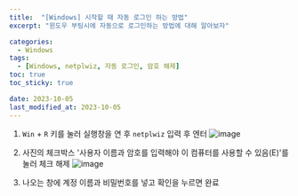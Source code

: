 ```yaml
---
title:  "[Windows] 시작할 때 자동 로그인 하는 방법"
excerpt: "윈도우 부팅시에 자동으로 로그인하는 방법에 대해 알아보자"

categories:
  - Windows
tags:
  - [Windows, netplwiz, 자동 로그인, 암호 해제]
toc: true
toc_sticky: true

date: 2023-10-05
last_modified_at: 2023-10-05
---
```


1. ``Win`` + ``R`` 키를 눌러 실행창을 연 후 ``netplwiz`` 입력 후 엔터
![image](https://github.com/98tech-savvy/98tech-savvy.github.io/assets/128434645/2d34cccb-8379-4e1a-80c9-b3e6f9874f76)

2. 사진의 체크박스 '사용자 이름과 암호를 입력해야 이 컴퓨터를 사용할 수 있음(E)'를 눌러 체크 해제
![image](https://github.com/98tech-savvy/98tech-savvy.github.io/assets/128434645/70b88855-eb69-4fe4-b4ab-4a0552318aaa)

3. 나오는 창에 계정 이름과 비밀번호를 넣고 확인을 누르면 완료
